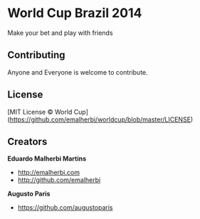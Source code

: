 World Cup Brazil 2014
=====================

Make your bet and play with friends

## Contributing

Anyone and Everyone is welcome to contribute.

## License

[MIT License © World Cup] (https://github.com/emalherbi/worldcup/blob/master/LICENSE)

## Creators

**Eduardo Malherbi Martins**

- <http://emalherbi.com>
- <http://github.com/emalherbi>

**Augusto Paris**

- <https://github.com/augustoparis>